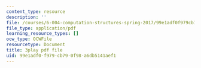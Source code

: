 ```yaml
---
content_type: resource
description: ''
file: /courses/6-004-computation-structures-spring-2017/99e1adf0f979cb790f98a6db5141aef1_luHnuoDkAtU.pdf
file_type: application/pdf
learning_resource_types: []
ocw_type: OCWFile
resourcetype: Document
title: 3play pdf file
uid: 99e1adf0-f979-cb79-0f98-a6db5141aef1
---
```

